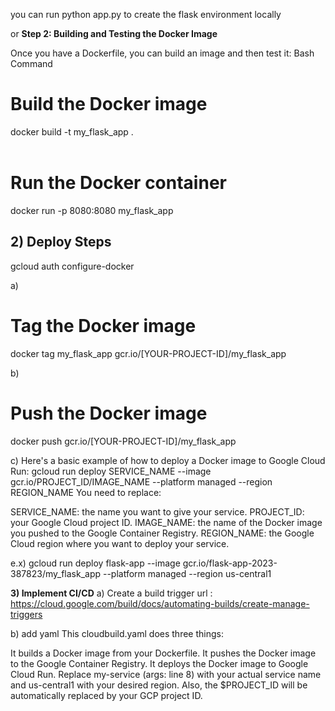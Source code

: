 you can run python app.py to create the flask environment locally

or
__Step 2: Building and Testing the Docker Image__

Once you have a Dockerfile, you can build an image and then test it:
Bash Command <br>
# Build the Docker image <br>
docker build -t my_flask_app . <br><br>

# Run the Docker container <br>
docker run -p 8080:8080 my_flask_app<br>

__2) Deploy Steps__
-------------

gcloud auth configure-docker

a)
# Tag the Docker image
docker tag my_flask_app gcr.io/[YOUR-PROJECT-ID]/my_flask_app

b)
# Push the Docker image
docker push gcr.io/[YOUR-PROJECT-ID]/my_flask_app

c)
Here's a basic example of how to deploy a Docker image to Google Cloud Run:
gcloud run deploy SERVICE_NAME --image gcr.io/PROJECT_ID/IMAGE_NAME --platform managed --region REGION_NAME
You need to replace:

SERVICE_NAME: the name you want to give your service.
PROJECT_ID: your Google Cloud project ID.
IMAGE_NAME: the name of the Docker image you pushed to the Google Container Registry.
REGION_NAME: the Google Cloud region where you want to deploy your service.

e.x)
gcloud run deploy flask-app --image gcr.io/flask-app-2023-387823/my_flask_app --platform managed --region us-central1

__3) Implement CI/CD__
a) Create a build trigger
url : https://cloud.google.com/build/docs/automating-builds/create-manage-triggers

b) add yaml
This cloudbuild.yaml does three things:

It builds a Docker image from your Dockerfile.
It pushes the Docker image to the Google Container Registry.
It deploys the Docker image to Google Cloud Run.
Replace my-service (args: line 8) with your actual service name and us-central1 with your desired region. Also, the $PROJECT_ID will be automatically replaced by your GCP project ID.